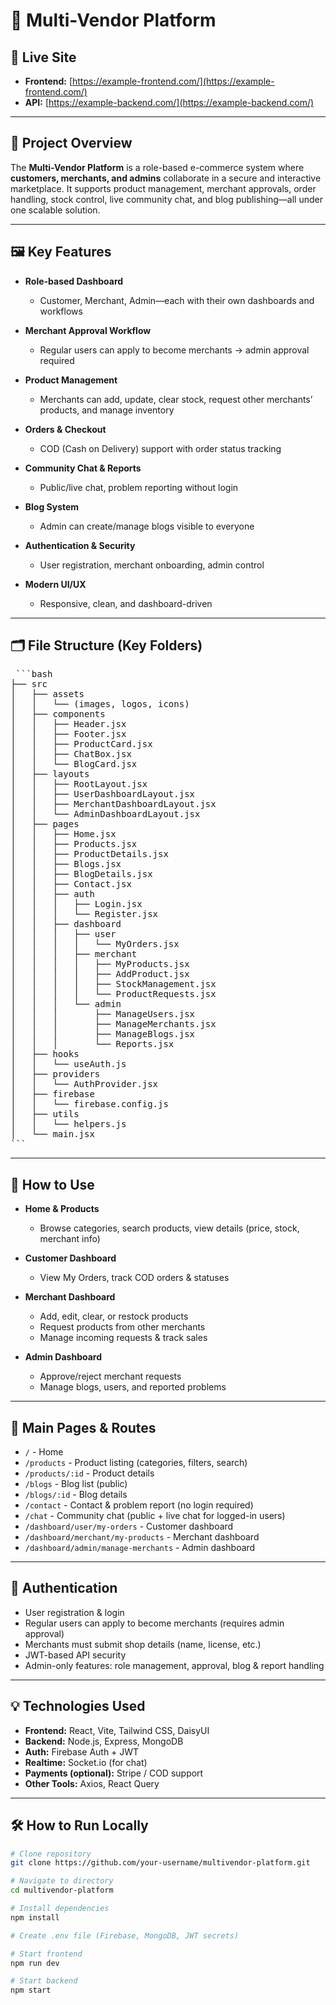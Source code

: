 # 🛒 Multi-Vendor Platform

## 🚀 Live Site

* **Frontend:** [https://example-frontend.com/](https://example-frontend.com/)
* **API:** [https://example-backend.com/](https://example-backend.com/)

---

## 🌟 Project Overview

The **Multi-Vendor Platform** is a role-based e-commerce system where **customers, merchants, and admins** collaborate in a secure and interactive marketplace.
It supports product management, merchant approvals, order handling, stock control, live community chat, and blog publishing—all under one scalable solution.

---

## 🖼️ Key Features

* **Role-based Dashboard**

  * Customer, Merchant, Admin—each with their own dashboards and workflows
* **Merchant Approval Workflow**

  * Regular users can apply to become merchants → admin approval required
* **Product Management**

  * Merchants can add, update, clear stock, request other merchants’ products, and manage inventory
* **Orders & Checkout**

  * COD (Cash on Delivery) support with order status tracking
* **Community Chat & Reports**

  * Public/live chat, problem reporting without login
* **Blog System**

  * Admin can create/manage blogs visible to everyone
* **Authentication & Security**

  * User registration, merchant onboarding, admin control
* **Modern UI/UX**

  * Responsive, clean, and dashboard-driven

---

## 🗂️ File Structure (Key Folders)

<pre> ```bash
├── src
│   ├── assets
│   │   └── (images, logos, icons)
│   ├── components
│   │   ├── Header.jsx
│   │   ├── Footer.jsx
│   │   ├── ProductCard.jsx
│   │   ├── ChatBox.jsx
│   │   └── BlogCard.jsx
│   ├── layouts
│   │   ├── RootLayout.jsx
│   │   ├── UserDashboardLayout.jsx
│   │   ├── MerchantDashboardLayout.jsx
│   │   └── AdminDashboardLayout.jsx
│   ├── pages
│   │   ├── Home.jsx
│   │   ├── Products.jsx
│   │   ├── ProductDetails.jsx
│   │   ├── Blogs.jsx
│   │   ├── BlogDetails.jsx
│   │   ├── Contact.jsx
│   │   ├── auth
│   │   │   ├── Login.jsx
│   │   │   └── Register.jsx
│   │   ├── dashboard
│   │   │   ├── user
│   │   │   │   └── MyOrders.jsx
│   │   │   ├── merchant
│   │   │   │   ├── MyProducts.jsx
│   │   │   │   ├── AddProduct.jsx
│   │   │   │   ├── StockManagement.jsx
│   │   │   │   └── ProductRequests.jsx
│   │   │   └── admin
│   │   │       ├── ManageUsers.jsx
│   │   │       ├── ManageMerchants.jsx
│   │   │       ├── ManageBlogs.jsx
│   │   │       └── Reports.jsx
│   ├── hooks
│   │   └── useAuth.js
│   ├── providers
│   │   └── AuthProvider.jsx
│   ├── firebase
│   │   └── firebase.config.js
│   ├── utils
│   │   └── helpers.js
│   └── main.jsx
```</pre>

---

## 🔑 How to Use

* **Home & Products**

  * Browse categories, search products, view details (price, stock, merchant info)
* **Customer Dashboard**

  * View My Orders, track COD orders & statuses
* **Merchant Dashboard**

  * Add, edit, clear, or restock products
  * Request products from other merchants
  * Manage incoming requests & track sales
* **Admin Dashboard**

  * Approve/reject merchant requests
  * Manage blogs, users, and reported problems

---

## 📝 Main Pages & Routes

* `/` - Home
* `/products` - Product listing (categories, filters, search)
* `/products/:id` - Product details
* `/blogs` - Blog list (public)
* `/blogs/:id` - Blog details
* `/contact` - Contact & problem report (no login required)
* `/chat` - Community chat (public + live chat for logged-in users)
* `/dashboard/user/my-orders` - Customer dashboard
* `/dashboard/merchant/my-products` - Merchant dashboard
* `/dashboard/admin/manage-merchants` - Admin dashboard

---

## 🔐 Authentication

* User registration & login
* Regular users can apply to become merchants (requires admin approval)
* Merchants must submit shop details (name, license, etc.)
* JWT-based API security
* Admin-only features: role management, approval, blog & report handling

---

## 💡 Technologies Used

* **Frontend:** React, Vite, Tailwind CSS, DaisyUI
* **Backend:** Node.js, Express, MongoDB
* **Auth:** Firebase Auth + JWT
* **Realtime:** Socket.io (for chat)
* **Payments (optional):** Stripe / COD support
* **Other Tools:** Axios, React Query

---

## 🛠️ How to Run Locally

```bash
# Clone repository
git clone https://github.com/your-username/multivendor-platform.git

# Navigate to directory
cd multivendor-platform

# Install dependencies
npm install

# Create .env file (Firebase, MongoDB, JWT secrets)

# Start frontend
npm run dev

# Start backend
npm start
```

